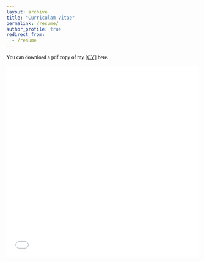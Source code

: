 ```yaml
---
layout: archive
title: "Curriculam Vitae"
permalink: /resume/
author_profile: true
redirect_from:
  - /resume
---
```

<span style="color:black; font-family:Georgia;">You can download a pdf copy of my <a href="../files/CV/resume.pdf">[CV]</a> here.</span>

<iframe src="/files/CV/resume.pdf" width="100%" height="500" frameborder="no" border="0" marginwidth="0" marginheight="0"></iframe>

<br>


<!-- ## Email
+ <span style="font-family:Trebuchet MS; color:black;">khanmdhasib[dot]aust[at]gmail[dot]com [personal] </span><br/> -->
<!-- + <span style="font-family:Trebuchet MS; color:black;"> [official] </span><br/> -->
<!--khanmdhasib.aust@gmail.com -->
<!-- + <span style="font-family:Trebuchet MS; color:black;">mustavi[at]rite[dot]com[dot]bd [official] </span><br/> -->
<!-- + <span style="font-family:Trebuchet MS; color:black;"> [official] </span> -->

<!-- <span style="color:#1FAB89; font-family:Georgia;">Feel free to contact regarding any queries.</span><br>
## Social Media
<span style="color:black; font-family:Georgia;">
You can find me on [LinkedIn](https://www.linkedin.com/in/khan-md-hasib-a83236128/).
</span> -->

<!-- ## Office
[Office website]()
<address>
<span style="color:black; font-family:Georgia;">
,<br>
,<br>
,<br>
, 
</span> 
</address> 
<br/>
 -->
<!-- <iframe src="https://www.google.com/maps/embed?pb=!1m14!1m8!1m3!1d433278.8520840094!2d115.839701!3d-31.96114!3m2!1i1024!2i768!4f13.1!3m3!1m2!1s0x2a32a4ee6e7380e9%3A0xf04f0b618f28290!2sThe%20University%20of%20Western%20Australia!5e0!3m2!1sen!2sbd!4v1729353380897!5m2!1sen!2sbd" width="900" height="450" style="border:0;" allowfullscreen="" loading="lazy" referrerpolicy="no-referrer-when-downgrade"></iframe> -->
